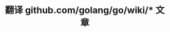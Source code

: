 ---
title: "翻译 github.com/golang/go/wiki/* 文章"
authors: [kiki]
tags: [go-doc-wiki]
categories: [translation]
draft: false
---